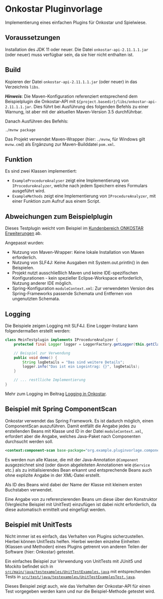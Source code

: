 # Onkostar Pluginvorlage

Implementierung eines einfachen Plugins für Onkostar und Spielwiese.

## Voraussetzungen

Installation des JDK 11 oder neuer. Die Datei `onkostar-api-2.11.1.1.jar` (oder neuer) muss verfügbar sein, da sie hier nicht enthalten ist.

## Build

Kopieren der Datei `onkostar-api-2.11.1.1.jar` (oder neuer) in das Verzeichnis `libs`.

**_Hinweis_**: Die Maven-Konfiguration referenziert entsprechend dem Beispielplugin die Onkostar-API mit `${project.basedir}/libs/onkostar-api-2.11.1.1.jar`.
Dies führt bei Ausführung des folgenden Befehls zu einer Warnung, ist aber mit der aktuellen Maven-Version 3.5 durchführbar.

Danach Ausführen des Befehls:

```shell
./mvnw package
```

Das Projekt verwendet Maven-Wrapper (hier: `./mvnw`, für Windows gilt `mvnw.cmd`) als Ergänzung zur Maven-Builddatei `pom.xml`.

## Funktion

Es sind zwei Klassen implementiert:

* `ExampleProcedureAnalyser` zeigt eine Implementierung von `IProcedureAnalyzer`, welche nach jedem Speichern eines Formulars ausgeführt wird.
* `ExampleMethods` zeigt eine Implementierung von `IProcedureAnalyzer`, mit einer Funktion zum Aufruf aus einem Script.

## Abweichungen zum Beispielplugin

Dieses Testplugin weicht vom Beispiel im [Kundenbereich ONKOSTAR Erweiterungen](https://confluence.it-choice.de/display/KBOSTARAPI/Entwicklungsumgebung) ab.

Angepasst wurden:

* Nutzung von Maven-Wrapper: Keine lokale Installation von Maven erforderlich.
* Nutzung von SLF4J: Keine Ausgaben mit System.out.println() in den Beispielen.
* Projekt nutzt ausschließlich Maven und keine IDE-spezifischen Konfigurationen - kein spezieller Eclipse-Workspace erforderlich, Nutzung anderer IDE möglich.
* Spring-Konfiguration `moduleContext.xml`: Zur verwendeten Version des Spring-Frameworks passende Schemata und Entfernen von ungenutzten Schemata.

## Logging

Die Beispiele zeigen Logging mit SLF4J. Eine Logger-Instanz kann folgendermaßen erstellt werden:

```java
class MeinTestplugin implements IProcedureAnalyzer {
    protected final Logger logger = LoggerFactory.getLogger(this.getClass());

    // Beispiel zur Verwendung
    public void demo() {
        String logDetails = "Das sind weitere Details";
        logger.info("Das ist ein Logeintrag: {}", logDetails);
    }

    // ... restlliche Implementierung
}
```

Mehr zum Logging im Beitrag [Logging in Onkostar](https://confluence.it-choice.de/display/KBOSTARAPI/Logging+in+Onkostar).

## Beispiel mit Spring ComponentScan

Onkostar verwendet das Spring Framework. Es ist dadurch möglich, einen ComponentScan auszuführen.
Damit entfällt die Angabe jedes zu erstellenden Beans mit Klasse und ID in der Datei `moduleContext.xml`, 
erfordert aber die Angabe, welches Java-Paket nach Componenten durchsucht werden soll.

```xml
<context:component-scan base-package="org.example.pluginvorlage.componentscan" />
```

Es werden nun alle Klasse, die mit der Java-Annotation `@Component` ausgezeichnet sind (oder davon abgeleiteten Annotationen wie `@Service` etc.) 
als zu initialisierendes Bean erkannt und entsprechende Beans auch ohne explizite Angabe in der XML-Datei erstellt.

Als ID des Beans wird dabei der Name der Klasse mit kleinem ersten Buchstaben verwendet.

Eine Angabe von zu referenzierenden Beans um diese über den Konstruktor (Vergleiche Beispiel mit UnitTest) einzufügen ist
dabei nicht erforderlich, da diese automatisch ermittelt und eingefügt werden.

## Beispiel mit UnitTests 

Nicht immer ist es einfach, das Verhalten von Plugins sicherzustellen. Hierbei können UnitTests helfen.
Hierbei werden einzelne Einheiten (Klassen und Methoden) eines Plugins getrennt von anderen Teilen der Software (hier: Onkostar) getestet. 

Ein einfaches Beispiel zur Verwendung von UnitTests mit JUnit5 und Mockito befindet sich in [`src/main/java/testexamples/UnitTestExamples.java`](src/main/java/testexamples/UnitTestExamples.java) 
mit entsprechenden Tests in [`src/test/java/testexamples/UnitTestExamplesTest.java`](src/test/java/testexamples/UnitTestExamplesTest.java).

Dieses Beispiel zeigt auch, wie das Verhalten der Onkostar-API für einen Test vorgegeben werden kann und nur die Beispiel-Methode getestet wird. 
